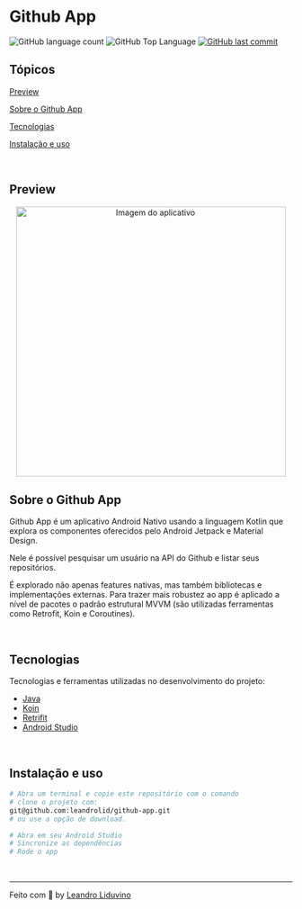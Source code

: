 # Github App

<p>
  <img alt="GitHub language count" src="https://img.shields.io/github/languages/count/leandrolid/github-app?color=6E40C9&style=flat-square">
  <img alt="GitHub Top Language" src="https://img.shields.io/github/languages/top/leandrolid/github-app?color=6E40C9&style=flat-square">
  <a href="https://github.com/leandrolid/github-app/commits/main">
    <img alt="GitHub last commit" src="https://img.shields.io/github/last-commit/leandrolid/github-app?color=6E40C9&style=flat-square">
  </a>
</p>

## Tópicos

[Preview](#preview)

[Sobre o Github App](#sobre-o-github-app)

[Tecnologias](#tecnologias)

[Instalação e uso](#instalação-e-uso)

<br>

## Preview

<p align="center">
<img id="github-app-img" src=".github/github-app.gif" height="480" alt="Imagem do aplicativo" />
</p>

## Sobre o Github App

Github App é um aplicativo Android Nativo usando a linguagem Kotlin que explora os componentes oferecidos pelo Android Jetpack e Material Design. 

Nele é possível pesquisar um usuário na API do Github e listar seus repositórios.

É explorado não apenas features nativas, mas também bibliotecas e implementações externas. Para trazer mais robustez ao app é aplicado a nível de pacotes o padrão estrutural MVVM (são utilizadas ferramentas como Retrofit, Koin e Coroutines).

<br>

## Tecnologias

Tecnologias e ferramentas utilizadas no desenvolvimento do projeto:

- [Java](https://dev.java/)
- [Koin](https://insert-koin.io/)
- [Retrifit](https://square.github.io/retrofit/)
- [Android Studio](https://developer.android.com/studio)

<br>

## Instalação e uso

```bash
# Abra um terminal e copie este repositório com o comando
# clone o projeto com:
git@github.com:leandrolid/github-app.git
# ou use a opção de download.

# Abra em seu Android Studio
# Sincronize as dependências
# Rode o app

```

<br>

---

Feito com :purple_heart: by [Leandro Liduvino](https://github.com/leandrolid)
